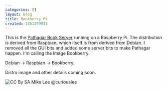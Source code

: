 ```yaml
---
categories: []
layout: blog
title: Bookberry Pi
created: 1351279921
---
```

<p>This is the <a href="http://www.slideshare.net/sverma/pathagar-a-book-server" target="_blank">Pathagar Book Server</a> running on a Raspberry Pi. The distribution is derived from Raspbian, which itself is from derived from Debian. I removed all the GUI bits and added some server bits to make Pathagar happen. I&#39;m calling the image Bookberry.</p>
<p>Debian -&gt; Raspbian -&gt; Bookberry.&nbsp;</p>
<p>Distro image and other details coming soon.&nbsp;</p>
<p><img alt="CC By SA Mike Lee @curiouslee" src="http://farm9.staticflickr.com/8045/8125595475_33dfed739c_b_d.jpg" /></p>
